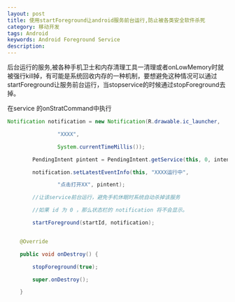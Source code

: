 ```yaml
---
layout: post  
title: 使用startForeground让android服务前台运行,防止被各类安全软件杀死    
category: 移动开发  
tags: Android 
keywords: Android Foreground Service
description:   
---
```

后台运行的服务,被各种手机卫士和内存清理工具一清理或者onLowMemory时就被强行kill掉，有可能是系统回收内存的一种机制，要想避免这种情况可以通过startForeground让服务前台运行，当stopservice的时候通过stopForeground去掉。

在service 的onStratCommand中执行

```java
Notification notification = new Notification(R.drawable.ic_launcher,

                "XXXX",

                System.currentTimeMillis());

		PendingIntent pintent = PendingIntent.getService(this, 0, intent, 0);

		notification.setLatestEventInfo(this, "XXXX运行中",

		        "点击打开XX", pintent);

		//让该service前台运行，避免手机休眠时系统自动杀掉该服务

		//如果 id 为 0 ，那么状态栏的 notification 将不会显示。

		startForeground(startId, notification);


	@Override

	public void onDestroy() {

		stopForeground(true);

		super.onDestroy();

	}
	
```